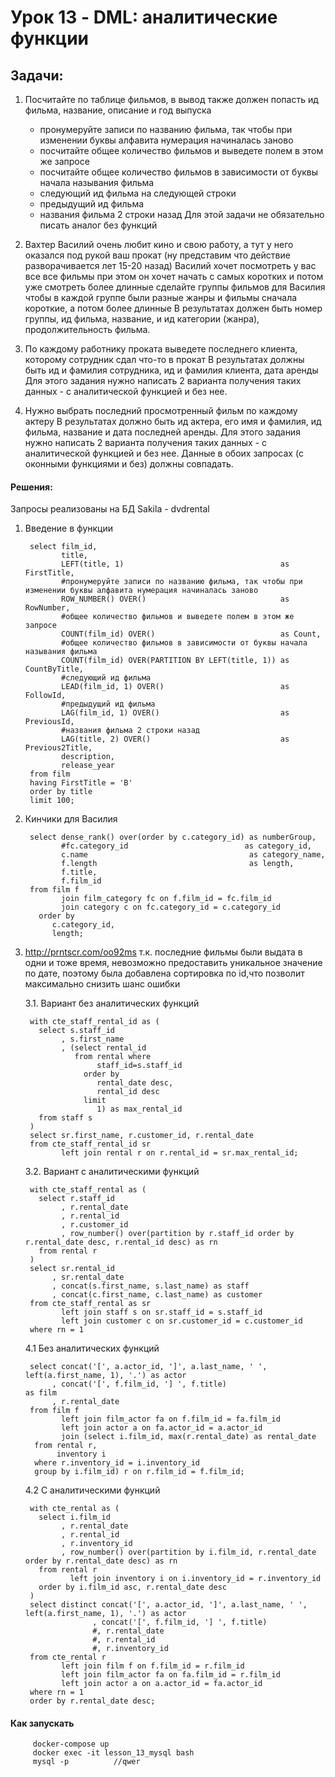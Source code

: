 # Урок 13 -  DML: аналитические функции     

## Задачи:

1. Посчитайте по таблице фильмов, в вывод также должен попасть ид фильма, название, описание и год выпуска
    - пронумеруйте записи по названию фильма, так чтобы при изменении буквы алфавита нумерация начиналась заново
    - посчитайте общее количество фильмов и выведете полем в этом же запросе
    - посчитайте общее количество фильмов в зависимости от буквы начала называния фильма
    - следующий ид фильма на следующей строки
    - предыдущий ид фильма
    - названия фильма 2 строки назад
Для этой задачи не обязательно писать аналог без функций

2. Вахтер Василий очень любит кино и свою работу, а тут у него оказался под рукой ваш прокат (ну представим что действие разворачивается лет 15-20 назад)
Василий хочет посмотреть у вас все все фильмы при этом он хочет начать с самых коротких и потом уже смотреть более длинные
сделайте группы фильмов для Василия чтобы в каждой группе были разные жанры и фильмы сначала короткие, а потом более длинные
В результатах должен быть номер группы, ид фильма, название, и ид категории (жанра), продолжительность фильма.

3. По каждому работнику проката выведете последнего клиента, которому сотрудник сдал что-то в прокат
В результатах должны быть ид и фамилия сотрудника, ид и фамилия клиента, дата аренды
Для этого задания нужно написать 2 варианта получения таких данных - с аналитической функцией и без нее.

4. Нужно выбрать последний просмотренный фильм по каждому актеру 
В результатах должно быть ид актера, его имя и фамилия, ид фильма, название и дата последней аренды.
Для этого задания нужно написать 2 варианта получения таких данных - с аналитической функцией и без нее.
Данные в обоих запросах (с оконными функциями и без) должны совпадать.  

#### Решения:      
Запросы реализованы на БД Sakila - dvdrental

1. Введение в функции

        select film_id,
               title,
               LEFT(title, 1)                                   as FirstTitle,
               #пронумеруйте записи по названию фильма, так чтобы при изменении буквы алфавита нумерация начиналась заново
               ROW_NUMBER() OVER()                              as RowNumber,
               #общее количество фильмов и выведете полем в этом же запросе
               COUNT(film_id) OVER()                            as Count,
               #общее количество фильмов в зависимости от буквы начала называния фильма
               COUNT(film_id) OVER(PARTITION BY LEFT(title, 1)) as CountByTitle,
               #следующий ид фильма
               LEAD(film_id, 1) OVER()                          as FollowId,
               #предыдущий ид фильма
               LAG(film_id, 1) OVER()                           as PreviousId,
               #названия фильма 2 строки назад
               LAG(title, 2) OVER()                             as Previous2Title,
               description,
               release_year
        from film
        having FirstTitle = 'B'
        order by title
        limit 100;

2. Кинчики для Василия

        select dense_rank() over(order by c.category_id) as numberGroup,
               #fc.category_id                          as category_id,
               c.name                                    as category_name,
               f.length                                  as length,
               f.title,
               f.film_id
        from film f
               join film_category fc on f.film_id = fc.film_id
               join category c on fc.category_id = c.category_id
          order by
             c.category_id,
             length;
             
3. http://prntscr.com/oo92ms т.к. последние фильмы были выдата в одни и тоже время, 
невозможно предоставить уникальное значение по дате, 
поэтому была добавлена сортировка по id,что позволит максимально снизить шанс ошибки

    3.1. Вариант без аналитических функций
  
        with cte_staff_rental_id as (
          select s.staff_id
               , s.first_name
               , (select rental_id
                  from rental where
                       staff_id=s.staff_id
                    order by
                       rental_date desc,
                       rental_id desc
                    limit
                       1) as max_rental_id
          from staff s
        )
        select sr.first_name, r.customer_id, r.rental_date
        from cte_staff_rental_id sr
               left join rental r on r.rental_id = sr.max_rental_id;
               
    3.2. Вариант с аналитическими функций

        with cte_staff_rental as (
          select r.staff_id
               , r.rental_date
               , r.rental_id
               , r.customer_id
               , row_number() over(partition by r.staff_id order by r.rental_date desc, r.rental_id desc) as rn
          from rental r
        )
        select sr.rental_id
             , sr.rental_date
             , concat(s.first_name, s.last_name) as staff
             , concat(c.first_name, c.last_name) as customer
        from cte_staff_rental as sr
               left join staff s on sr.staff_id = s.staff_id
               left join customer c on sr.customer_id = c.customer_id
        where rn = 1   
    
    4.1 Без аналитических функций

        select concat('[', a.actor_id, ']', a.last_name, ' ', left(a.first_name, 1), '.') as actor
             , concat('[', f.film_id, '] ', f.title)                                      as film
             , r.rental_date
        from film f
               left join film_actor fa on f.film_id = fa.film_id
               left join actor a on fa.actor_id = a.actor_id
               join (select i.film_id, max(r.rental_date) as rental_date
         from rental r,
              inventory i
         where r.inventory_id = i.inventory_id
         group by i.film_id) r on r.film_id = f.film_id;
          
    4.2 С аналитическими функций

        with cte_rental as (
          select i.film_id
               , r.rental_date
               , r.rental_id
               , r.inventory_id
               , row_number() over(partition by i.film_id, r.rental_date order by r.rental_date desc) as rn
          from rental r
                 left join inventory i on i.inventory_id = r.inventory_id
          order by i.film_id asc, r.rental_date desc
        )
        select distinct concat('[', a.actor_id, ']', a.last_name, ' ', left(a.first_name, 1), '.') as actor
                      , concat('[', f.film_id, '] ', f.title)
                      #, r.rental_date
                      #, r.rental_id
                      #, r.inventory_id
        from cte_rental r
               left join film f on f.film_id = r.film_id
               left join film_actor fa on fa.film_id = r.film_id
               left join actor a on a.actor_id = fa.actor_id
        where rn = 1
        order by r.rental_date desc;
               
#### Как запускать

         docker-compose up
         docker exec -it lesson_13_mysql bash
         mysql -p          //qwer